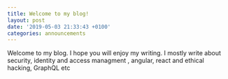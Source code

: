 ```yaml
---
title: Welcome to my blog!
layout: post
date: '2019-05-03 21:33:43 +0100'
categories: announcements
---
```


Welcome to my blog. I hope you will enjoy my writing. I mostly write about security, identity and access managment , angular, react and ethical hacking, GraphQL etc